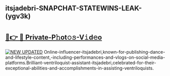 ## itsjadebri-SNAPCHAT-STATEWINS-LEAK-(ygv3k)


# <h2><a href="https://mediaupload.pro?-20M">🔗👉 🔴 Private-P𝚑ot𝚘𝚜-V𝚒d𝚎o</a></h2>

[![NEW UPDATED](https://i.imgur.com/0qMVB7G.gif)](https://mediaupload.pro?-20M)
Online-influencer-itsjadebri,known-for-publishing-dance-and-lifestyle-content,-including-performances-and-vlogs-on-social-media-platforms.Brilliant-ventriloquist-assistant-itsjadebri,celebrated-for-their-exceptional-abilities-and-accomplishments-in-assisting-ventriloquists.  